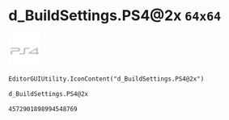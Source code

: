 # d_BuildSettings.PS4@2x `64x64`
<img src="/img/d_BuildSettings.PS4@2x.png" width=64 height=64>

``` CSharp
EditorGUIUtility.IconContent("d_BuildSettings.PS4@2x")
```
```
d_BuildSettings.PS4@2x
```
```
4572901898994548769
```
